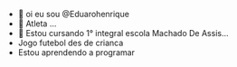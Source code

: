 - 👋 oi eu sou @Eduarohenrique
- 👀 Atleta ...
- 🌱 Estou cursando 1° integral escola Machado De Assis...
- Jogo futebol des de crianca
- Estou aprendendo a programar
